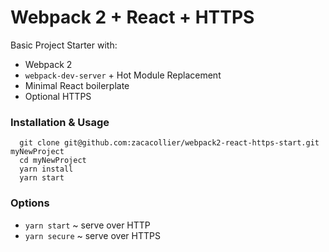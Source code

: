# Webpack 2 + React + HTTPS
Basic Project Starter with:
- Webpack 2
- `webpack-dev-server` + Hot Module Replacement
- Minimal React boilerplate
- Optional HTTPS

### Installation & Usage
```
  git clone git@github.com:zacacollier/webpack2-react-https-start.git myNewProject
  cd myNewProject
  yarn install
  yarn start
```

### Options
- `yarn start`  ~ serve over HTTP
- `yarn secure` ~ serve over HTTPS

